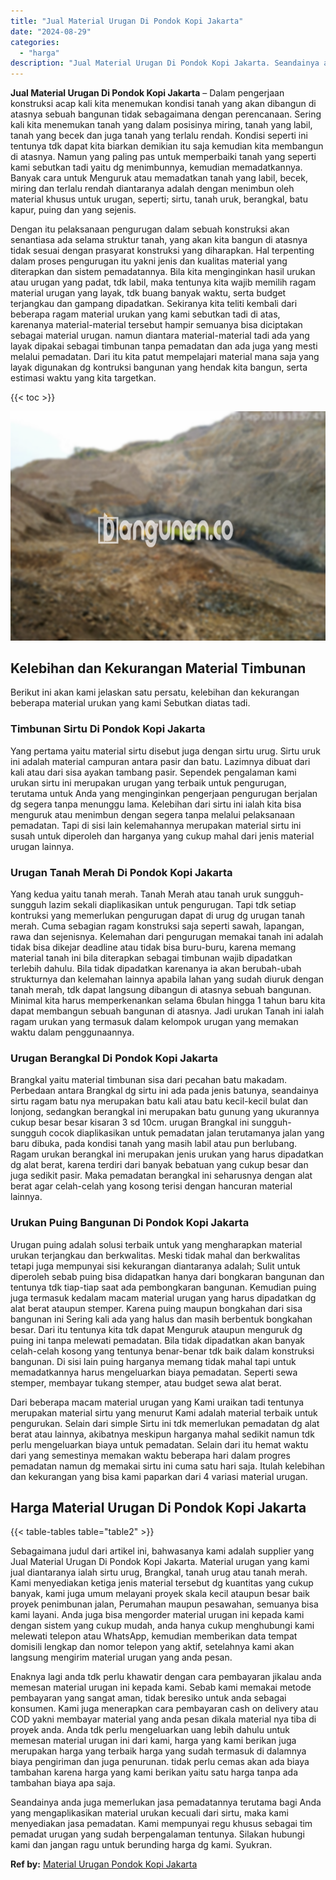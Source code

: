 ```yaml
---
title: "Jual Material Urugan Di Pondok Kopi Jakarta"
date: "2024-08-29"
categories: 
  - "harga"
description: "Jual Material Urugan Di Pondok Kopi Jakarta. Seandainya anda juga memerlukan jasa pemadatannya terutama bagi Anda yang mengaplikasikan material urukan kecual..."
---
```


**Jual Material Urugan Di Pondok Kopi Jakarta** – Dalam pengerjaan konstruksi acap kali kita menemukan kondisi tanah yang akan dibangun di atasnya sebuah bangunan tidak sebagaimana dengan perencanaan. Sering kali kita menemukan tanah yang dalam posisinya miring, tanah yang labil, tanah yang becek dan juga tanah yang terlalu rendah. Kondisi seperti ini tentunya tdk dapat kita biarkan demikian itu saja kemudian kita membangun di atasnya. Namun yang paling pas untuk memperbaiki tanah yang seperti kami sebutkan tadi yaitu dg menimbunnya, kemudian memadatkannya. Banyak cara untuk Menguruk atau memadatkan tanah yang labil, becek, miring dan terlalu rendah diantaranya adalah dengan menimbun oleh material khusus untuk urugan, seperti; sirtu, tanah uruk, berangkal, batu kapur, puing dan yang sejenis.

Dengan itu pelaksanaan pengurugan dalam sebuah konstruksi akan senantiasa ada selama struktur tanah, yang akan kita bangun di atasnya tidak sesuai dengan prasyarat konstruksi yang diharapkan. Hal terpenting dalam proses pengurugan itu yakni jenis dan kualitas material yang diterapkan dan sistem pemadatannya. Bila kita menginginkan hasil urukan atau urugan yang padat, tdk labil, maka tentunya kita wajib memilih ragam material urugan yang layak, tdk buang banyak waktu, serta budget terjangkau dan gampang dipadatkan. Sekiranya kita teliti kembali dari beberapa ragam material urukan yang kami sebutkan tadi di atas, karenanya material-material tersebut hampir semuanya bisa diciptakan sebagai material urugan. namun diantara material-material tadi ada yang layak dipakai sebagai timbunan tanpa pemadatan dan ada juga yang mesti melalui pemadatan. Dari itu kita patut mempelajari material mana saja yang layak digunakan dg kontruksi bangunan yang hendak kita bangun, serta estimasi waktu yang kita targetkan.

{{< toc >}}

![Jual Material Urugan Di Pondok Kopi Jakarta](/images/jual-urugan-27.png)

## Kelebihan dan Kekurangan Material Timbunan

Berikut ini akan kami jelaskan satu persatu, kelebihan dan kekurangan beberapa material urukan yang kami Sebutkan diatas tadi.

### Timbunan Sirtu Di Pondok Kopi Jakarta

Yang pertama yaitu material sirtu disebut juga dengan sirtu urug. Sirtu uruk ini adalah material campuran antara pasir dan batu. Lazimnya dibuat dari kali atau dari sisa ayakan tambang pasir. Sependek pengalaman kami urukan sirtu ini merupakan urugan yang terbaik untuk pengurugan, terutama untuk Anda yang menginginkan pengerjaan pengurugan berjalan dg segera tanpa menunggu lama. Kelebihan dari sirtu ini ialah kita bisa menguruk atau menimbun dengan segera tanpa melalui pelaksanaan pemadatan. Tapi di sisi lain kelemahannya merupakan material sirtu ini susah untuk diperoleh dan harganya yang cukup mahal dari jenis material urugan lainnya.

### Urugan Tanah Merah Di Pondok Kopi Jakarta

Yang kedua yaitu tanah merah. Tanah Merah atau tanah uruk sungguh-sungguh lazim sekali diaplikasikan untuk pengurugan. Tapi tdk setiap kontruksi yang memerlukan pengurugan dapat di urug dg urugan tanah merah. Cuma sebagian ragam konstruksi saja seperti sawah, lapangan, rawa dan sejenisnya. Kelemahan dari pengurugan memakai tanah ini adalah tidak bisa dikejar deadline atau tidak bisa buru-buru, karena memang material tanah ini bila diterapkan sebagai timbunan wajib dipadatkan terlebih dahulu. Bila tidak dipadatkan karenanya ia akan berubah-ubah strukturnya dan kelemahan lainnya apabila lahan yang sudah diuruk dengan tanah merah, tdk dapat langsung dibangun di atasnya sebuah bangunan. Minimal kita harus memperkenankan selama 6bulan hingga 1 tahun baru kita dapat membangun sebuah bangunan di atasnya. Jadi urukan Tanah ini ialah ragam urukan yang termasuk dalam kelompok urugan yang memakan waktu dalam penggunaannya.

### Urugan Berangkal Di Pondok Kopi Jakarta

Brangkal yaitu material timbunan sisa dari pecahan batu makadam. Perbedaan antara Brangkal dg sirtu ini ada pada jenis batunya, seandainya sirtu ragam batu nya merupakan batu kali atau batu kecil-kecil bulat dan lonjong, sedangkan berangkal ini merupakan batu gunung yang ukurannya cukup besar besar kisaran 3 sd 10cm. urugan Brangkal ini sungguh-sungguh cocok diaplikasikan untuk pemadatan jalan terutamanya jalan yang baru dibuka, pada kondisi tanah yang masih labil atau pun berlubang. Ragam urukan berangkal ini merupakan jenis urukan yang harus dipadatkan dg alat berat, karena terdiri dari banyak bebatuan yang cukup besar dan juga sedikit pasir. Maka pemadatan berangkal ini seharusnya dengan alat berat agar celah-celah yang kosong terisi dengan hancuran material lainnya.

### Urukan Puing Bangunan Di Pondok Kopi Jakarta

Urugan puing adalah solusi terbaik untuk yang mengharapkan material urukan terjangkau dan berkwalitas. Meski tidak mahal dan berkwalitas tetapi juga mempunyai sisi kekurangan diantaranya adalah; Sulit untuk diperoleh sebab puing bisa didapatkan hanya dari bongkaran bangunan dan tentunya tdk tiap-tiap saat ada pembongkaran bangunan. Kemudian puing juga termasuk kedalam macam material urugan yang harus dipadatkan dg alat berat ataupun stemper. Karena puing maupun bongkahan dari sisa bangunan ini Sering kali ada yang halus dan masih berbentuk bongkahan besar. Dari itu tentunya kita tdk dapat Menguruk ataupun menguruk dg puing ini tanpa melewati pemadatan. Bila tidak dipadatkan akan banyak celah-celah kosong yang tentunya benar-benar tdk baik dalam konstruksi bangunan. Di sisi lain puing harganya memang tidak mahal tapi untuk memadatkannya harus mengeluarkan biaya pemadatan. Seperti sewa stemper, membayar tukang stemper, atau budget sewa alat berat.

Dari beberapa macam material urugan yang Kami uraikan tadi tentunya merupakan material sirtu yang menurut Kami adalah material terbaik untuk pengurukan. Selain dari simple Sirtu ini tdk memerlukan pemadatan dg alat berat atau lainnya, akibatnya meskipun harganya mahal sedikit namun tdk perlu mengeluarkan biaya untuk pemadatan. Selain dari itu hemat waktu dari yang semestinya memakan waktu beberapa hari dalam progres pemadatan namun dg memakai sirtu ini cuma satu hari saja. Itulah kelebihan dan kekurangan yang bisa kami paparkan dari 4 variasi material urugan.

## Harga Material Urugan Di Pondok Kopi Jakarta

{{< table-tables table="table2" >}}

Sebagaimana judul dari artikel ini, bahwasanya kami adalah supplier yang Jual Material Urugan Di Pondok Kopi Jakarta. Material urugan yang kami jual diantaranya ialah sirtu urug, Brangkal, tanah urug atau tanah merah. Kami menyediakan ketiga jenis material tersebut dg kuantitas yang cukup banyak, kami juga umum melayani proyek skala kecil ataupun besar baik proyek penimbunan jalan, Perumahan maupun pesawahan, semuanya bisa kami layani. Anda juga bisa mengorder material urugan ini kepada kami dengan sistem yang cukup mudah, anda hanya cukup menghubungi kami melewati telepon atau WhatsApp, kemudian memberikan data tempat domisili lengkap dan nomor telepon yang aktif, setelahnya kami akan langsung mengirim material urugan yang anda pesan.

Enaknya lagi anda tdk perlu khawatir dengan cara pembayaran jikalau anda memesan material urugan ini kepada kami. Sebab kami memakai metode pembayaran yang sangat aman, tidak beresiko untuk anda sebagai konsumen. Kami juga menerapkan cara pembayaran cash on delivery atau COD yakni membayar material yang anda pesan dikala material nya tiba di proyek anda. Anda tdk perlu mengeluarkan uang lebih dahulu untuk memesan material urugan ini dari kami, harga yang kami berikan juga merupakan harga yang terbaik harga yang sudah termasuk di dalamnya biaya pengiriman dan juga penurunan. tidak perlu cemas akan ada biaya tambahan karena harga yang kami berikan yaitu satu harga tanpa ada tambahan biaya apa saja.

Seandainya anda juga memerlukan jasa pemadatannya terutama bagi Anda yang mengaplikasikan material urukan kecuali dari sirtu, maka kami menyediakan jasa pemadatan. Kami mempunyai regu khusus sebagai tim pemadat urugan yang sudah berpengalaman tentunya. Silakan hubungi kami dan jangan ragu untuk berunding harga dg kami. Syukran.

**Ref by:** [Material Urugan Pondok Kopi Jakarta](https://id.wikipedia.org/wiki/Material)
